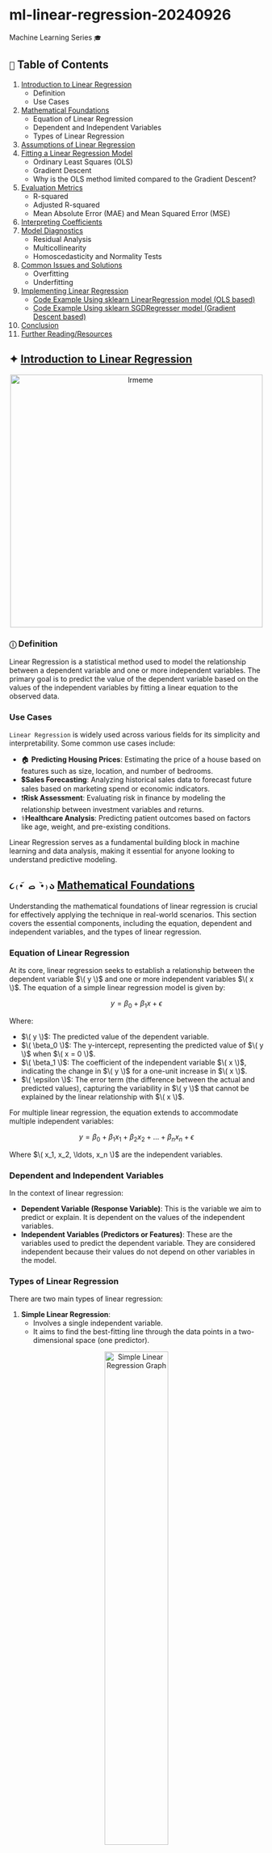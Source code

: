 # ml-linear-regression-20240926
 Machine Learning Series ``` 🎓 ```

## ``` 📑 ``` Table of Contents

1. [Introduction to Linear Regression](#introduction-to-linear-regression)
   - Definition
   - Use Cases
2. [Mathematical Foundations](#mathematical-foundations)
   - Equation of Linear Regression
   - Dependent and Independent Variables
   - Types of Linear Regression
3. [Assumptions of Linear Regression](#assumptions-of-linear-regression)
4. [Fitting a Linear Regression Model](#fitting-a-linear-regression-model)
   - Ordinary Least Squares (OLS)
   - Gradient Descent
   - Why is the OLS method limited compared to the Gradient Descent?
5. [Evaluation Metrics](#evaluation-metrics)
   - R-squared
   - Adjusted R-squared
   - Mean Absolute Error (MAE) and Mean Squared Error (MSE)
6. [Interpreting Coefficients](#interpreting-coefficients)
7. [Model Diagnostics](#model-diagnostics)
   - Residual Analysis
   - Multicollinearity
   - Homoscedasticity and Normality Tests
8. [Common Issues and Solutions](#common-issues-and-solutions)
   - Overfitting
   - Underfitting
9. [Implementing Linear Regression](#implementing-linear-regression)
   - [Code Example Using sklearn LinearRegression model (OLS based)](ml-linear-regression-ols-20240926.ipynb)
   - [Code Example Using sklearn SGDRegresser model (Gradient Descent based)](ml-linear-regression-sgd-20240926.ipynb)
10. [Conclusion](#conclusion)
11. [Further Reading/Resources](#further-readingresources)

## ✦ [Introduction to Linear Regression](#introduction-to-linear-regression)

<p align="center">
  <img src="https://github.com/user-attachments/assets/e47a7943-6fd4-4664-9d29-27c2c13bafaa" alt="lrmeme" width="500"/>
</p>

### ```ⓘ``` Definition
 Linear Regression is a statistical method used to model the relationship between a dependent variable and one or more independent variables. The primary goal is to predict the value of the dependent variable based on the values of the independent variables by fitting a linear equation to the observed data.

### Use Cases
```Linear Regression``` is widely used across various fields for its simplicity and interpretability. Some common use cases include:

- 🏠︎ **Predicting Housing Prices**: Estimating the price of a house based on features such as size, location, and number of bedrooms.
- 💲**Sales Forecasting**: Analyzing historical sales data to forecast future sales based on marketing spend or economic indicators.
- ❗**Risk Assessment**: Evaluating risk in finance by modeling the relationship between investment variables and returns.
- ⚕️**Healthcare Analysis**: Predicting patient outcomes based on factors like age, weight, and pre-existing conditions.

Linear Regression serves as a fundamental building block in machine learning and data analysis, making it essential for anyone looking to understand predictive modeling.

## ```૮₍•᷄ ࡇ •᷅₎ა``` [Mathematical Foundations](#mathematical-foundations)

Understanding the mathematical foundations of linear regression is crucial for effectively applying the technique in real-world scenarios. This section covers the essential components, including the equation, dependent and independent variables, and the types of linear regression.

### Equation of Linear Regression
At its core, linear regression seeks to establish a relationship between the dependent variable $\( y \)$ and one or more independent variables $\( x \)$. The equation of a simple linear regression model is given by:

$$
y = \beta_0 + \beta_1 x + \epsilon
$$

Where:
- $\( y \)$: The predicted value of the dependent variable.
- $\( \beta_0 \)$: The y-intercept, representing the predicted value of $\( y \)$ when $\( x = 0 \)$.
- $\( \beta_1 \)$: The coefficient of the independent variable $\( x \)$, indicating the change in $\( y \)$ for a one-unit increase in $\( x \)$.
- $\( \epsilon \)$: The error term (the difference between the actual and predicted values), capturing the variability in $\( y \)$ that cannot be explained by the linear relationship with $\( x \)$.

For multiple linear regression, the equation extends to accommodate multiple independent variables:

$$
y = \beta_0 + \beta_1 x_1 + \beta_2 x_2 + \ldots + \beta_n x_n + \epsilon
$$

Where $\( x_1, x_2, \ldots, x_n \)$ are the independent variables.

### Dependent and Independent Variables
In the context of linear regression:

- **Dependent Variable (Response Variable)**: This is the variable we aim to predict or explain. It is dependent on the values of the independent variables.
- **Independent Variables (Predictors or Features)**: These are the variables used to predict the dependent variable. They are considered independent because their values do not depend on other variables in the model.

### Types of Linear Regression
There are two main types of linear regression:

1. **Simple Linear Regression**:
   - Involves a single independent variable.
   - It aims to find the best-fitting line through the data points in a two-dimensional space (one predictor).

<p align="center">
  <img src="https://www.scribbr.com/wp-content/uploads//2020/02/simple-linear-regression-graph.png" alt="Simple Linear Regression Graph" width="50%" />
</p>

2. **Multiple Linear Regression**:
   - Involves two or more independent variables.
   - It models the relationship between the dependent variable and multiple predictors, which can lead to more accurate predictions when relationships are complex.

<p align="center">
  <img src="https://miro.medium.com/v2/resize:fit:597/1*RqL8NLlCpcTIzBcsB-3e7A.png" alt="Simple Linear Regression Graph" width="35%" />
</p>

## [Assumptions of Linear Regression](#assumptions-of-linear-regression)

To ensure that our linear regression model provides valid and reliable results, we must consider the following assumptions:

### ✔ Linearity
   - The relationship between the independent (predictor) variables $\(X\)$ and the dependent (response) variable $\(Y\)$ is linear. This means that the change in $\(Y\)$ can be expressed as a linear function of $\(X\)$. In mathematical terms, we can represent this relationship as:

$$
Y = \beta_0 + \beta_1 X + \epsilon
$$

   - A linear relationship implies that for each unit increase in $\(X\)$, $\(Y\)$ increases or decreases by a constant amount $(\(\beta_1\))$. 

---

### ✔ Independence
   - The observations (data points) are independent of each other. This means that the value of one observation should not influence or be influenced by another observation. In statistical terms, this can be expressed as:

$$
P(A \cap B) = P(A) \cdot P(B)
$$
     
where:
   - $\(P(A \cap B)\)$ is the probability of both events $\(A\)$ and $\(B\)$ occurring,
   - $\(P(A)\)$ is the probability of event $\(A\)$,
   - $\(P(B)\)$ is the probability of event $\(B\)$.

```🛈``` For linear regression, independence of observations ensures that the residuals (the differences between observed and predicted values) do not show any patterns or correlations. If there is dependence among observations, it can lead to underestimation of the variability of the estimates, resulting in less reliable predictions. 

---

### ✔ Homoscedasticity
The variance of the residuals (the differences between observed and predicted values) is constant across all levels of the independent variables. The spread of the residuals should be roughly the same for low, medium, and high predicted values.

<h4><u><strong><em>🔹Understanding Homoscedasticity Through a House Pricing Analogy</em></strong></u></h4>

Imagine you’re evaluating the prices of houses in a neighborhood. Each house has a predicted price based on features like size, number of bedrooms, and location. The difference between the actual selling price and the predicted price represents the **error** in our pricing model.

<h4><u><strong><em>🔹Consistency in Prices</em></strong></h4>

Now, let’s say for smaller houses, the actual prices tend to be close to the predicted prices. However, for larger houses, the actual prices sometimes vary widely from the predicted prices. This indicates that the “error” changes depending on the size of the house. What we want to see is a situation where, regardless of whether you are predicting the price of a small or large house, the errors in pricing remain consistent.

``` 💡 This idea is what we call **homoscedasticity**! ```

<h4><u><strong><em>🔹What Is Homoscedasticity?</em></strong></h4>

In simple terms, homoscedasticity means that the variance (or spread) of your errors remains constant, no matter the predicted price of the house. In our mathematical model of this pricing scenario, we can express it as follows:

1. **Linear Equation**:
   When we describe this relationship mathematically, we say:

$$
Y = \beta_0 + \beta_1 X + \epsilon
$$

   - $\(Y\)$ is the actual price of the house.
   - $\(X\)$ is the predicted price based on the features.
   - $\(\beta_0\)$ represents the average expected price of a house (the y-intercept).
   - $\(\beta_1\)$ tells us how much the expected price changes with each unit change in the features (the slope).
   - $\(\epsilon\)$ is the error term, representing how far off our predicted price is from the actual price.

2. **Constant Variance**:
   Homoscedasticity means that the error $\((\epsilon)\)$ has a constant spread, regardless of the predicted price of the house. Mathematically, this is expressed as:

$$
\text{Var}(\epsilon | X) = \sigma^2
$$

   - Here, $\(\text{Var}(\epsilon | X)\)$ means "the variance of the error when we look at the prices."
   - $\(\sigma^2\)$ is a constant number representing how much the errors spread out from the expected price (the predicted price).

<h4><u><strong><em>🔹Visual Representation</em></strong></h4>

To better understand this concept, let’s take a look at a graph that illustrates both homoscedasticity and heteroscedasticity:

<p align="center">
  <img src="https://lh3.googleusercontent.com/B2hT0jQlT2xw6-pRWlqMktNDhiteFjk32W13_stPWUU72uaMOxIKGDqhGOzS1x48rl1vMWF72x08x34xnuHueiJ2YcQZHqTpT9jYU_iENLlV9RfJ5nAaWOELMOUEUJJ1ATkJ1E01z6mpI0Ko" />
</p>

In the image, you can see how in homoscedasticity, the errors are randomly scattered around zero with a consistent spread, whereas in heteroscedasticity, the errors vary in spread, making it difficult to predict outcomes.

---
### ✔ Normality of Residuals
The residuals of the model should be approximately normally distributed. When plotted, the residuals should form a bell-shaped curve around zero.

In the context of house prices, imagine you're predicting the prices of homes based on various features like size, location, and number of bedrooms. After building your model, you compare the predicted prices to the actual prices, resulting in residuals (the differences between predicted and actual values).

For the model to be valid, these residuals should ideally follow a normal distribution. This means that most of the residuals are close to zero (indicating accurate predictions), while fewer residuals are far from zero (indicating occasional significant prediction errors). 

Mathematically, we can express the normality assumption as:

> **Residual Distribution**:
   If we denote the residuals as $\( \epsilon \)$, we expect:

$$ 
\epsilon \sim N(0, \sigma^2)
$$

   - Here, $\( N(0, \sigma^2) \)$ represents a normal distribution with a mean of zero and a constant variance $\( \sigma^2 \)$.
   - A normal distribution of residuals indicates that our predictions are generally accurate, with random variations that don’t systematically skew higher or lower.

---

### ✔ No Multicollinearity
The independent variables should not be highly correlated with each other. Multicollinearity can make it difficult to determine the individual effect of each predictor variable.

Continuing with the house prices analogy, consider that you’re trying to predict home prices based on features like square footage, number of bathrooms, and the neighborhood quality. If square footage and the number of bathrooms are highly correlated (for example, larger homes tend to have more bathrooms), it becomes challenging to understand how each feature independently influences the home price.

When multicollinearity is present, it can inflate the variance of the coefficient estimates, leading to unreliable predictions and interpretations. This means that if you were to increase the number of bathrooms in a home, you might not clearly see how that change impacts the price due to its correlation with square footage.

We can mathematically express this by examining the variance inflation factor (VIF):

> **Variance Inflation Factor**:
   A VIF value can be calculated for each predictor variable as:

$$ 
\text{VIF}(X_i) = \frac{1}{1 - R^2_i}
$$

   - Where $\( R^2_i \)$ is the coefficient of determination obtained from regressing the $\( i \)$-th variable against all other independent variables.
   - A VIF value greater than 10 typically indicates high multicollinearity, suggesting that the model may struggle to discern the individual contributions of correlated variables.

```🛈``` ensuring normality of residuals helps confirm that predictions are reliable and unbiased, while avoiding multicollinearity allows us to accurately assess the impact of each feature on house prices.

---

## [Fitting a Linear Regression Model](#fitting-a-linear-regression-model)

 Fitting a linear regression model refers to the process of finding the best-fit line that describes the relationship between the independent (predictor) variables and the dependent (response) variable. This is done by adjusting the model parameters (coefficients) to minimize the difference between the predicted values and the actual observed values in the data. This process is typically executed when calling the `train()` method on the model.

### 1. Ordinary Least Squares (OLS)

**What It Is:**
Ordinary Least Squares (OLS) is a method used to estimate the coefficients of a linear regression model. The goal of OLS is to find the line (or hyperplane in multiple dimensions) that minimizes the sum of the squared differences (residuals) between the observed values and the values predicted by the model.

**How It Works:**
- Imagine you have a dataset with several houses, and you want to predict their prices based on their features (like size, number of bedrooms, etc.).
- You can represent this relationship mathematically as:

$$ 
Y = \beta_0 + \beta_1 X_1 + \beta_2 X_2 + ... + \beta_n X_n + \epsilon 
$$

  - $\(Y\)$ is the house price you want to predict.
  - $\(X_1, X_2, ..., X_n\)$ are the features (e.g., size, number of bedrooms).
  - $\(\beta_0\)$ is the intercept (the predicted price when all features are zero).
  - $\(\beta_1, \beta_2, ..., \beta_n\)$ are the coefficients that represent the effect of each feature on the house price.
  - $\(\epsilon\)$ is the error term (the difference between actual and predicted prices).

- For **Simple Linear Regression**, where there is one independent variable, the equation simplifies to:

$$ 
Y = \beta_0 + \beta_1 X + \epsilon 
$$

- The coefficients can be calculated using the formulas:

  - **Intercept $(\(\beta_0\))$**:

 $$ 
 \beta_0 = \bar{Y} - \beta_1 \bar{X} 
 $$

  - **Slope $(\(\beta_1\))$**:

<p align="center">
  <img src="https://latex.codecogs.com/svg.latex?\color{White}\hat{\beta}_1=\frac{\sum_{i=1}^{n}(x_i-\bar{x})(y_i-\bar{y})}{\sum_{i=1}^{n}(x_i-\bar{x})^2}" alt="\hat{\beta}_1=\frac{\sum_{i=1}^{n}(x_i-\bar{x})(y_i-\bar{y})}{\sum_{i=1}^{n}(x_i-\bar{x})^2}" />
</p>

  where $\(\bar{y}\)$ and $\(\bar{y}\)$ are the means of the dependent and independent variables, respectively, and $\(n\)$ is the number of observations.

- For **Multiple Linear Regression**, the coefficients can be estimated using matrix algebra as:

$$ 
\boldsymbol{\beta} = (\mathbf{X}^T \mathbf{X})^{-1} \mathbf{X}^T \mathbf{Y} 
$$

  where:
  - $\(\boldsymbol{\beta}\)$ is the vector of coefficients.
  - $\(\mathbf{X}\)$ is the matrix of independent variables.
  - $\(\mathbf{Y}\)$ is the vector of dependent variable values.

---

### 2. Gradient Descent

**What It Is:**
Gradient Descent is an optimization algorithm used to minimize the cost function (in this case, the sum of squared residuals). Instead of calculating all coefficients at once, Gradient Descent iteratively adjusts them to find the best fit.

**How It Works:**

<p align="center">
  <img src="https://developers.google.com/static/machine-learning/crash-course/linear-regression/images/gradient-descent.png" alt="GD" width="500" />
</p>

- You start with random values for the coefficients $\(\beta_0, \beta_1, ..., \beta_n\)$.
- You calculate the cost function (the sum of squared residuals) based on these initial values:

$$ 
\text{Cost} = \sum (Y_i - \hat{Y}_i)^2 
$$

  where $\(Y_i\)$ is the actual price, and $\(\hat{Y}_i\)$ is the predicted price.

- Then, for each coefficient, you calculate the gradient (the slope of the cost function) to see how to adjust the coefficients to reduce the cost.

- You update the coefficients in the direction of the steepest descent (the negative gradient) using a learning rate $(\(\alpha\))$, which determines how big of a step to take:

$$ 
\beta_j := \beta_j - \alpha \frac{\partial}{\partial \beta_j} \text{Cost} 
$$

- This process is repeated until the changes in the cost function become very small (indicating convergence), often expressed as:

$$ 
|\text{Cost}_{t+1} - \text{Cost}_t| < \epsilon 
$$

  where $\(\epsilon\)$ is a small threshold.

  ```🛈``` Finally & as an example, the loss function should be reduced as follow:

<p align="center">
  <img src="https://developers.google.com/static/machine-learning/crash-course/linear-regression/images/convergence.png" alt="GD" width="500" />
</p>

```🔎``` We will be going deeper into gradient descent as an optimization algorithm in a separate documentation. This will cover its applications, variations, and practical implementations in more detail.

### 3. Why is the OLS method limited compared to the Gradient Descent?
⚠️ Ordinary Least Squares (OLS) requires the entire dataset to be loaded into memory because it calculates the optimal coefficients by solving a system of linear equations based on all available data points. This makes OLS impractical for larger datasets, as memory constraints can become a significant issue. In contrast, Gradient Descent doesn’t require the entire dataset in memory at once because it processes the data in smaller, manageable chunks (mini-batches) during each iteration. This allows it to scale more effectively to larger datasets.

⚠️ In addition to memory limitations, OLS has other constraints. Mathematically, it assumes that the relationship between the independent and dependent variables is linear, which may not always hold true in real-world scenarios. OLS is also sensitive to outliers, as they can disproportionately affect the calculated coefficients. Moreover, OLS requires the independent variables to be uncorrelated (no multicollinearity); if this condition is violated, it can lead to unstable coefficient estimates and make it difficult to assess the individual contribution of each predictor variable. Thus, OLS requires more preprocessing to ensure the data fits its assumptions, while Gradient Descent can handle a wider variety of datasets with less stringent requirements.

## [Evaluation Metrics](#evaluation-metrics)

Understanding the performance of our linear regression model is essential, and we use metrics like Mean Squared Error (MSE) and R-squared (R²) to gauge its effectiveness. Let’s break these down using the analogy of house prices.

### Mean Squared Error (MSE)

MSE measures how far our predicted house prices are from the actual prices on average. It calculates the squared difference between each predicted price and the actual price, helping us understand the accuracy of our predictions.

Mathematically, MSE is defined as:

$$
\text{MSE} = \frac{1}{N} \sum (y_{\text{test}} - y_{\text{pred}})^2
$$

where:
- $\( y_{\text{test}} \)$ = actual house prices
- $\( y_{\text{pred}} \)$ = predicted house prices
- $\( N \)$ = number of observations

If the predicted house prices are close to the actual prices, the MSE will be small, indicating good predictions. Conversely, if the predictions are widely off, the MSE will be large, showing poor performance.

### Root Mean Squared Error (RMSE)

The Root Mean Squared Error (RMSE) is another useful metric that provides the error in the same unit as the original data by taking the square root of MSE:

$$
\text{RMSE} = \sqrt{\text{MSE}} = \sqrt{\frac{1}{N} \sum (y_{\text{test}} - y_{\text{pred}})^2}
$$

### Mean Absolute Error (MAE)

Mean Absolute Error (MAE) measures the average magnitude of the errors in a set of predictions, without considering their direction. It’s defined as:

$$
\text{MAE} = \frac{1}{N} \sum |y_{\text{test}} - y_{\text{pred}}|
$$

### R-squared (R²)

R-squared is a key metric that tells us how well our model explains the variation in house prices. It measures the proportion of the variance in the dependent variable (actual prices) that can be predicted from the independent variables (features used for predictions).

Mathematically, R² is calculated as:

$$
R^2 = 1 - \frac{\sum (y_{\text{test}} - y_{\text{pred}})^2}{\sum (y_{\text{test}} - \bar{y})^2}
$$

As you notice, it simply is: 

$$
R^2 = 1 - \frac{\text{squared sum of residuals}}{\text{variance of actual values}}
$$

where:
- $\( \bar{y} \)$ is the mean of the actual house prices.

In simpler terms, R² tells us the percentage of the variance in actual house prices that is explained by our model. For instance, if R² = 0.39, it means our model explains 39% of the variation in house prices, while 61% remains unexplained.

Here's how it relates to our house analogy:
- If R² = 1, it means our predictions perfectly match the actual prices.
- If R² = 0, our predictions are no better than just guessing the average house price.

Thus, a higher R² value indicates that our model captures more of the variability in the actual prices, while a lower R² suggests that our model may be missing key factors influencing house prices.

### Adjusted R-squared

Adjusted R-squared modifies R² to account for the number of predictors in the model. It penalizes excessive use of unhelpful variables, providing a more accurate measure of model performance:

$$
\text{Adjusted } R^2 = 1 - \left( \frac{(1 - R^2)(N - 1)}{N - k - 1} \right)
$$

where:
- $\( k \)$ = number of independent variables
- $\( N \)$ = number of observations

While R-squared can only increase or stay the same when you add more predictors (even if they are irrelevant), Adjusted R-squared can decrease if the new predictors don't improve the model. This makes Adjusted-R squared a better measure when comparing models with different numbers of predictors.

```🛈``` This metric is especially useful for comparing models with different numbers of predictors, as it helps prevent overfitting.

### Visualization Insights

1. **Residuals vs. Predicted Prices Plot**:
   - Points close to the zero line indicate good predictions, while points far from this line suggest larger errors in prediction.

<p align="center">
  <img src="https://github.com/user-attachments/assets/f44bd02f-10c6-4d24-ba83-cc6539c39a75" alt="RP" width="500" />
</p>

2. **Histogram of Residuals**:
   - A normal distribution centered at zero indicates that most of the predictions are accurate, with no systematic bias in over- or under-predicting house prices.
  
<p align="center">
  <img src="https://github.com/user-attachments/assets/f1148b1d-c577-4b03-92f7-2f574120e192" alt="RP" width="500" />
</p>

`🗲` By analyzing MSE, RMSE, MAE, R², and Adjusted R², along with visualizing residuals, we can gain valuable insights into how well our linear regression model performs in predicting house prices.

## [Interpreting Coefficients](#interpreting-coefficients)

### Purpose of Interpreting Coefficients `(‘•.•’)?`

 Understanding the coefficients of a regression model helps you answer an important question: **How do changes in our input features affect our predicted outcome?** In our house price analogy, think of it like this: **How much does an extra bedroom or square footage increase the predicted sale price?**

Each coefficient tells us the expected change in the dependent variable (house price) for a one-unit increase in an independent variable (e.g., number of rooms, lot size), **while holding all other variables constant**.

By interpreting these coefficients, we can gain insights into the relationships between our predictors and the target variable. This not only helps in model evaluation but also aids in decision-making, for instance, understanding which features are the most important drivers of house prices.

### The Coefficients' Role Explained

> The regression equation takes the form:

$$
y = \beta_0 + \beta_1 X_1 + \beta_2 X_2 + ... + \beta_n X_n
$$

Where:
- $\( y \)$ is the predicted value (house price)
- $\( X_1, X_2, ..., X_n \)$ are the independent variables (like bedrooms, bathrooms, lot size, etc.)
- $\( \beta_0 \)$ is the intercept (the price when all features are zero, often a baseline price)
- $\( \beta_1, \beta_2, ..., \beta_n \)$ are the coefficients for each independent variable

`💰` In house prices:
- A positive $\( \beta \)$ value means that increasing the corresponding feature increases house prices. For example, if adding a room increases the price by `$20,000`, then $\( \beta_1 \)$ would be 20,000.
- A negative $\( \beta \)$ value suggests that increasing the feature decreases the house price.

### p-value: Is the Feature Significant?

The **p-value** tells us whether each coefficient is significantly different from zero. In simpler terms, it answers this question: **Is this predictor (e.g., the number of bedrooms) contributing meaningful information, or is its effect mostly due to chance?**

- If the p-value is small (typically less than 0.05), the coefficient is considered **statistically significant**, meaning this feature likely has a real effect on house prices.
- If the p-value is large, the feature’s effect might just be noise.

Mathematically, the p-value is derived from the **t-statistic**, which is calculated as:

$$
t = \frac{\beta}{\text{standard error of } \beta}
$$

> The **standard error of $\( \beta \)$** measures the variability of the coefficient estimate, and it is used in the calculation of the t-statistic. It's calculated as:

$$
\text{SE}(\beta) = \sqrt{\frac{\text{MSE}}{\sum (X_i - \bar{X})^2}}
$$

Where:
- $\( \text{MSE} \)$ is the Mean Squared Error
- $\( X_i \)$ are the independent variable values
- $\( \bar{X} \)$ is the mean of the independent variable values

`🛈` This formula helps determine how much the coefficient is likely to vary if we were to repeat the sampling process.

`🗲` The larger the t-statistic, the more significant the coefficient.

### F-statistic: How Well Does the Model Fit?

While the p-value focuses on individual predictors, the **F-statistic** looks at the model as a whole. It tells us whether the group of features we included has a significant relationship with the target variable.

- A high F-statistic suggests that at least one of the predictors has a meaningful effect on house prices, meaning the model isn't just random guessing.

The F-statistic is calculated as:

$$
F = \frac{\text{Explained Variance / Number of Predictors}}{\text{Unexplained Variance / Degrees of Freedom}}
$$

> The **unexplained variance**, also called the residual variance, is the portion of the total variance that the model fails to explain. It is the sum of squared residuals divided by the degrees of freedom:

$$
\text{Unexplained Variance} = \frac{\sum (y_{\text{test}} - y_{\text{pred}})^2}{n - p - 1}
$$

Where:
- $\( n \)$ is the number of observations
- $\( p \)$ is the number of predictors (independent variables)

`🛈` This helps quantify how much variability in the data is left unexplained by the model.

> The **degrees of freedom** (df) in a regression model refer to the number of values in the final calculation that are free to vary. For residuals, it is calculated as:

$$
\text{Degrees of Freedom (Residuals)} = n - p - 1
$$

Where:
- $\( n \)$ is the number of observations
- $\( p \)$ is the number of predictors

`🛈` Degrees of freedom reflect the amount of information available to estimate the regression model parameters.

> The **explained variance** represents the portion of the total variance that is explained by the regression model. It is calculated as:

$$
\text{Explained Variance} = \sum (\hat{y} - \bar{y})^2
$$

Where:
- $\( \hat{y} \)$ are the predicted values
- $\( \bar{y} \)$ is the mean of the actual values

`🛈` This shows how much of the variation in the dependent variable can be attributed to the independent variables in the model.

`🗲` In our house analogy, think of the F-statistic as asking: **Is this collection of features (bedrooms, lot size, etc.) doing a good job of predicting house prices, or would we be better off guessing the average house price every time?**

### ✍️ To Tie It All Together: The Impact of Coefficients, R², and Adjusted R²

 The **coefficients** tell us how each feature influences house prices, while the **p-values** tell us which features have significant effects. The **F-statistic** evaluates whether the model overall is useful for prediction. To cap it off, **R²** and **Adjusted R²** let us know how well the model explains the variance in the actual house prices:

<p align="center">
  <img src="https://github.com/user-attachments/assets/2a995928-e778-4070-bd9e-8540f76433e7" alt="tie" width="500" />
</p>

- $\( R² \)$ tells us how much of the variation in house prices is explained by the model:

$$
R^2 = 1 - \frac{\text{squared sum of residuals}}{\text{variance of actual values}}
$$

- **Adjusted R²** adjusts for the number of predictors, penalizing overly complex models:

$$
R_{\text{adj}}^2 = 1 - \frac{(1 - R^2)(n - 1)}{n - p - 1}
$$

Where $\( n \)$ is the number of observations, and $\( p \)$ is the number of predictors.

### `🐦‍🔥`

- **Positive coefficient**: More bedrooms? Price goes up!
- **Negative coefficient**: More crime in the area? Price goes down!
- **p-value**: Does the lot size have a significant effect, or is it just noise?
- **F-statistic**: Is the whole model doing better than just predicting the average price?

`🗲` With these metrics, we not only understand which factors drive house prices but also ensure that our model is more reliable.

## `⛉` [Model Diagnostics](#model-diagnostics)

 Interpreting the coefficients gives us valuable insights, but it’s equally important to check the assumptions and validity of our regression model through diagnostics. Let’s dive into a few key checks: Residual Analysis, Multicollinearity, and Homoscedasticity/Normality Tests.

### Residual Analysis

Residuals are the differences between the actual and predicted values (as we discussed). Analyzing residuals helps us understand if our model is appropriately capturing the relationships in the data.

- **Purpose**: Residual analysis checks whether the errors (residuals) are randomly distributed. Ideally, residuals should have:
  - **`⛊` No patterns** (indicating good fit),
  - **`⛊` Constant variance** (homoscedasticity),
  - **`⛊` Normal distribution**.

- **Steps**:
  1. **Plot Residuals vs. Fitted Values**: This helps to check for homoscedasticity and the presence of any patterns in the errors.
  2. **Create a Q-Q Plot (Quantile-Quantile Plot)**: It visualizes whether residuals follow a normal distribution.

**`💰` House Price Analogy**: If our house price predictions leave residuals that show a pattern or are concentrated in certain areas (e.g., mostly overestimating prices for large houses), it means our model might be missing key relationships.

### Multicollinearity

**Multicollinearity** occurs when two or more predictors in a model are highly correlated, making it hard to isolate their individual effects. This inflates the standard errors of the coefficients and can cause issues with interpreting the coefficients.

- **Purpose❔**: Detecting multicollinearity ensures that each predictor provides unique information.
- **Tests 🧐**:
  - **Variance Inflation Factor (VIF)**: VIF measures how much the variance of a regression coefficient is inflated due to multicollinearity. A VIF value exceeding 10 indicates potential multicollinearity.

**Formula**:

$$
\text{VIF}_i = \frac{1}{1 - R_i^2}
$$

Where $\( R_i^2 \)$ is the R² of regressing the $\( i \)$-th predictor against all the other predictors.

**`💰` House Price Analogy**: Imagine if square footage and the number of rooms in a house are highly correlated. It becomes tough to know which feature is truly affecting the house price if both metrics rise and fall together.

### Homoscedasticity and Normality Tests

Homoscedasticity refers to the assumption that the residuals have constant variance across all levels of the predicted values.

- **Purpose❔**: Ensuring homoscedasticity validates the model's assumptions, and if violated, our inferences from the model could be misleading.
- **Tests 🧐**:
  - **Breusch-Pagan Test**: This test detects heteroscedasticity by checking if residuals vary systematically with fitted values.
  - **Shapiro-Wilk Test**: This test checks whether the residuals are normally distributed.
  
`🗲` If either assumption is violated, the model might need to be revised (e.g., applying transformations to the predictors or the target variable).

## [Common Issues and Solutions](#common-issues-and-solutions)

  _**No model is perfect**_, and during regression modeling, two frequent issues are **overfitting** and **underfitting**.

<p align="center">
  <img src="https://miro.medium.com/v2/resize:fit:1125/1*_7OPgojau8hkiPUiHoGK_w.png" alt="tie" width="500" />
</p>

### Overfitting

Overfitting happens when the model learns the noise in the data instead of the true signal. It performs exceptionally well on the training data but poorly on unseen data.

- **Solution**: Simplify the model by:
  - `🛡️` Reducing the number of predictors,
  - `🛡️` Applying regularization techniques (e.g., Ridge or Lasso regression),
  - `🛡️` Using cross-validation to tune the model.

**`💰` House Price Analogy**: Imagine a model that fits the exact price fluctuations in a small neighborhood, but when predicting prices in another area, it fails miserably. That’s overfitting — it learned too much from one dataset.

<p align="center">
  <img src="https://pbs.twimg.com/media/FSAM8FpWUAISGyd.jpg" alt="tie" width="500" />
</p>

### Underfitting

Underfitting occurs when the model is too simple and fails to capture the underlying pattern in the data. This leads to poor performance on both training and testing data.

- **Solution**: Increase the complexity of the model by:
  - `🛡️` Adding more relevant features,
  - `🛡️` Using a more sophisticated algorithm,
  - `🛡️` Allowing for non-linear relationships.

**`💰` House Price Analogy**: If a model just uses the average price of all houses without considering any other features (like location, size, etc.), it will likely underfit and miss key predictors that influence house prices.

